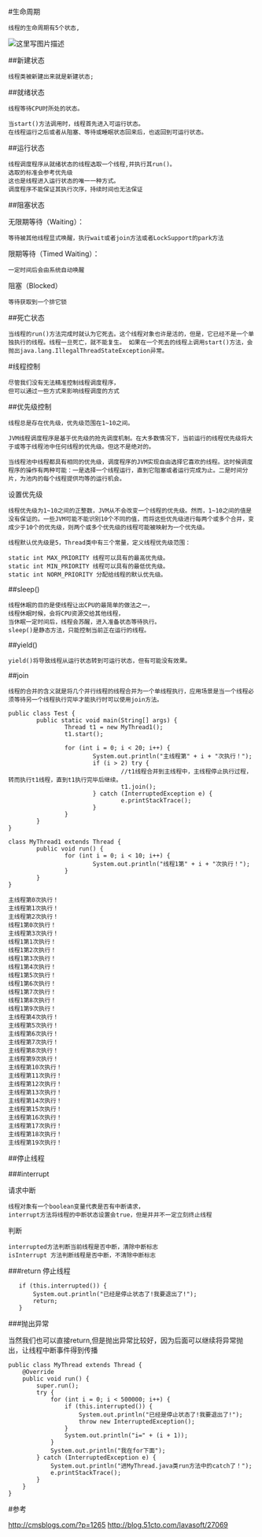 
#生命周期

	线程的生命周期有5个状态,


![这里写图片描述](http://img.blog.csdn.net/20171217214006388?watermark/2/text/aHR0cDovL2Jsb2cuY3Nkbi5uZXQvcm9kX2pvaG4=/font/5a6L5L2T/fontsize/400/fill/I0JBQkFCMA==/dissolve/70/gravity/SouthEast)



##新建状态

	线程类被新建出来就是新建状态;
	

##就绪状态

	线程等待CPU时所处的状态。

	当start()方法调用时，线程首先进入可运行状态。
	在线程运行之后或者从阻塞、等待或睡眠状态回来后，也返回到可运行状态。


##运行状态

	线程调度程序从就绪状态的线程选取一个线程,并执行其run()。
	选取的标准会参考优先级
	这也是线程进入运行状态的唯一一种方式。
	调度程序不能保证其执行次序，持续时间也无法保证


##阻塞状态



无限期等待（Waiting）：

	等待被其他线程显式唤醒，执行wait或者join方法或者LockSupport的park方法
	
限期等待（Timed Waiting）：

	一定时间后会由系统自动唤醒
阻塞（Blocked）

	等待获取到一个排它锁



##死亡状态

	当线程的run()方法完成时就认为它死去。这个线程对象也许是活的，但是，它已经不是一个单独执行的线程。线程一旦死亡，就不能复生。 如果在一个死去的线程上调用start()方法，会抛出java.lang.IllegalThreadStateException异常。


#线程控制

	尽管我们没有无法精准控制线程调度程序，
	但可以通过一些方式来影响线程调度的方式


##优先级控制


	线程总是存在优先级，优先级范围在1~10之间。
	
	JVM线程调度程序是基于优先级的抢先调度机制。在大多数情况下，当前运行的线程优先级将大于或等于线程池中任何线程的优先级。但这不是绝对的。

	当线程池中线程都具有相同的优先级，调度程序的JVM实现自由选择它喜欢的线程。这时候调度程序的操作有两种可能：一是选择一个线程运行，直到它阻塞或者运行完成为止。二是时间分片，为池内的每个线程提供均等的运行机会。


设置优先级


	线程优先级为1~10之间的正整数，JVM从不会改变一个线程的优先级。然而，1~10之间的值是没有保证的。一些JVM可能不能识别10个不同的值，而将这些优先级进行每两个或多个合并，变成少于10个的优先级，则两个或多个优先级的线程可能被映射为一个优先级。

	线程默认优先级是5，Thread类中有三个常量，定义线程优先级范围：
	
	static int MAX_PRIORITY 线程可以具有的最高优先级。 
	static int MIN_PRIORITY 线程可以具有的最低优先级。 
	static int NORM_PRIORITY 分配给线程的默认优先级。



##sleep()

	线程休眠的目的是使线程让出CPU的最简单的做法之一，
	线程休眠时候，会将CPU资源交给其他线程，
	当休眠一定时间后，线程会苏醒，进入准备状态等待执行。
	sleep()是静态方法，只能控制当前正在运行的线程。


##yield()

	yield()将导致线程从运行状态转到可运行状态，但有可能没有效果。


##join

	线程的合并的含义就是将几个并行线程的线程合并为一个单线程执行，应用场景是当一个线程必须等待另一个线程执行完毕才能执行时可以使用join方法。
	

```
public class Test { 
        public static void main(String[] args) { 
                Thread t1 = new MyThread1(); 
                t1.start(); 

                for (int i = 0; i < 20; i++) { 
                        System.out.println("主线程第" + i + "次执行！"); 
                        if (i > 2) try { 
                                //t1线程合并到主线程中，主线程停止执行过程，转而执行t1线程，直到t1执行完毕后继续。 
                                t1.join(); 
                        } catch (InterruptedException e) { 
                                e.printStackTrace(); 
                        } 
                } 
        } 
} 

class MyThread1 extends Thread { 
        public void run() { 
                for (int i = 0; i < 10; i++) { 
                        System.out.println("线程1第" + i + "次执行！"); 
                } 
        } 
}
```

```
主线程第0次执行！ 
主线程第1次执行！ 
主线程第2次执行！ 
线程1第0次执行！ 
主线程第3次执行！ 
线程1第1次执行！ 
线程1第2次执行！ 
线程1第3次执行！ 
线程1第4次执行！ 
线程1第5次执行！ 
线程1第6次执行！ 
线程1第7次执行！ 
线程1第8次执行！ 
线程1第9次执行！ 
主线程第4次执行！ 
主线程第5次执行！ 
主线程第6次执行！ 
主线程第7次执行！ 
主线程第8次执行！ 
主线程第9次执行！ 
主线程第10次执行！ 
主线程第11次执行！ 
主线程第12次执行！ 
主线程第13次执行！ 
主线程第14次执行！ 
主线程第15次执行！ 
主线程第16次执行！ 
主线程第17次执行！ 
主线程第18次执行！ 
主线程第19次执行！ 
```



##停止线程

###interrupt

请求中断

	线程对象有一个boolean变量代表是否有中断请求，
	interrupt方法将线程的中断状态设置会true，但是并并不一定立刻终止线程

判断

	interrupted方法判断当前线程是否中断，清除中断标志
	isInterrupt 方法判断线程是否中断，不清除中断标志
###return 停止线程

```
   if (this.interrupted()) {
       System.out.println("已经是停止状态了!我要退出了!");
       return;
   }
```

###抛出异常

当然我们也可以直接return,但是抛出异常比较好，因为后面可以继续将异常抛出，让线程中断事件得到传播

```
public class MyThread extends Thread {
    @Override
    public void run() {
        super.run();
        try {
            for (int i = 0; i < 500000; i++) {
                if (this.interrupted()) {
                    System.out.println("已经是停止状态了!我要退出了!");
                    throw new InterruptedException();
                }
                System.out.println("i=" + (i + 1));
            }
            System.out.println("我在for下面");
        } catch (InterruptedException e) {
            System.out.println("进MyThread.java类run方法中的catch了！");
            e.printStackTrace();
        }
    }
}
```



#参考

http://cmsblogs.com/?p=1265
http://blog.51cto.com/lavasoft/27069